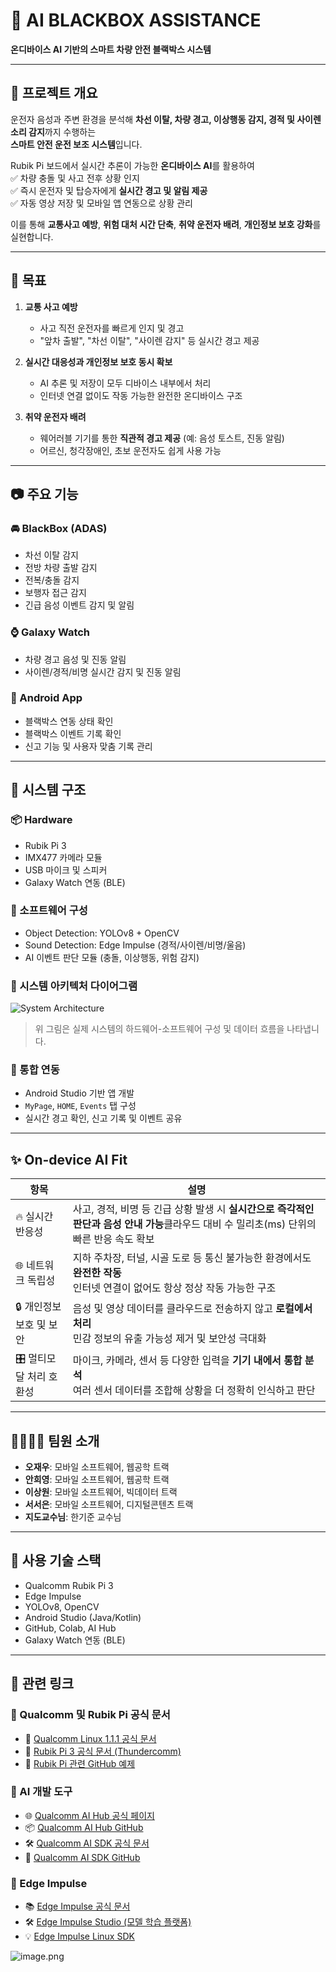 # 🚗 AI BLACKBOX ASSISTANCE

**온디바이스 AI 기반의 스마트 차량 안전 블랙박스 시스템**

---

## 📌 프로젝트 개요

운전자 음성과 주변 환경을 분석해 **차선 이탈, 차량 경고, 이상행동 감지, 경적 및 사이렌 소리 감지**까지 수행하는  
**스마트 안전 운전 보조 시스템**입니다.  

Rubik Pi 보드에서 실시간 추론이 가능한 **온디바이스 AI**를 활용하여  
✅ 차량 충돌 및 사고 전후 상황 인지  
✅ 즉시 운전자 및 탑승자에게 **실시간 경고 및 알림 제공**  
✅ 자동 영상 저장 및 모바일 앱 연동으로 상황 관리  

이를 통해 **교통사고 예방**, **위험 대처 시간 단축**, **취약 운전자 배려**, **개인정보 보호 강화**를 실현합니다.

---

## 🎯 목표

1. **교통 사고 예방**
   - 사고 직전 운전자를 빠르게 인지 및 경고
   - "앞차 출발", "차선 이탈", "사이렌 감지" 등 실시간 경고 제공

2. **실시간 대응성과 개인정보 보호 동시 확보**
   - AI 추론 및 저장이 모두 디바이스 내부에서 처리
   - 인터넷 연결 없이도 작동 가능한 완전한 온디바이스 구조

3. **취약 운전자 배려**
   - 웨어러블 기기를 통한 **직관적 경고 제공** (예: 음성 토스트, 진동 알림)
   - 어르신, 청각장애인, 초보 운전자도 쉽게 사용 가능

---

## 📷 주요 기능

### 🚘 BlackBox (ADAS)
- 차선 이탈 감지
- 전방 차량 출발 감지
- 전복/충돌 감지
- 보행자 접근 감지
- 긴급 음성 이벤트 감지 및 알림

### ⌚ Galaxy Watch
- 차량 경고 음성 및 진동 알림
- 사이렌/경적/비명 실시간 감지 및 진동 알림

### 📱 Android App
- 블랙박스 연동 상태 확인
- 블랙박스 이벤트 기록 확인
- 신고 기능 및 사용자 맞춤 기록 관리

---

## 🧠 시스템 구조

### 📦 Hardware
- Rubik Pi 3
- IMX477 카메라 모듈
- USB 마이크 및 스피커
- Galaxy Watch 연동 (BLE)

### 🧩 소프트웨어 구성
- Object Detection: YOLOv8 + OpenCV
- Sound Detection: Edge Impulse (경적/사이렌/비명/울음)
- AI 이벤트 판단 모듈 (충돌, 이상행동, 위험 감지)

### 🧰 시스템 아키텍처 다이어그램

![System Architecture](./assets/system_architecture.png)  
> 위 그림은 실제 시스템의 하드웨어-소프트웨어 구성 및 데이터 흐름을 나타냅니다.

### 📲 통합 연동
- Android Studio 기반 앱 개발
- `MyPage`, `HOME`, `Events` 탭 구성
- 실시간 경고 확인, 신고 기록 및 이벤트 공유

---

## ✨ On-device AI Fit

| 항목                     | 설명 |
|--------------------------|------|
| 🔥 실시간 반응성           | 사고, 경적, 비명 등 긴급 상황 발생 시 **실시간으로 즉각적인 판단과 음성 안내 가능**클라우드 대비 수 밀리초(ms) 단위의 빠른 반응 속도 확보 |
| 🌐 네트워크 독립성         | 지하 주차장, 터널, 시골 도로 등 통신 불가능한 환경에서도 **완전한 작동**<br>인터넷 연결이 없어도 항상 정상 작동 가능한 구조 |
| 🔒 개인정보 보호 및 보안   | 음성 및 영상 데이터를 클라우드로 전송하지 않고 **로컬에서 처리**<br>민감 정보의 유출 가능성 제거 및 보안성 극대화 |
| 🎛️ 멀티모달 처리 호환성    | 마이크, 카메라, 센서 등 다양한 입력을 **기기 내에서 통합 분석**<br>여러 센서 데이터를 조합해 상황을 더 정확히 인식하고 판단 |

---

## 👨‍👩‍👧‍👦 팀원 소개

- **오재우**: 모바일 소프트웨어, 웹공학 트랙  
- **안희영**: 모바일 소프트웨어, 웹공학 트랙  
- **이상원**: 모바일 소프트웨어, 빅데이터 트랙  
- **서서은**: 모바일 소프트웨어, 디지털콘텐츠 트랙  
- **지도교수님**: 한기준 교수님  

---

## 🧪 사용 기술 스택

- Qualcomm Rubik Pi 3
- Edge Impulse
- YOLOv8, OpenCV
- Android Studio (Java/Kotlin)
- GitHub, Colab, AI Hub
- Galaxy Watch 연동 (BLE)

---

## 🔗 관련 링크

### 📘 Qualcomm 및 Rubik Pi 공식 문서

- 📄 [Qualcomm Linux 1.1.1 공식 문서](https://docs.qualcomm.com/bundle/Qualcomm-Linux-User-Guide-1.1.1/page/)
- 🧰 [Rubik Pi 3 공식 문서 (Thundercomm)](https://www.thundercomm.com/product/rubik-pi/)
- 💾 [Rubik Pi 관련 GitHub 예제](https://github.com/ThunderSoft-OSS)

### 🤖 AI 개발 도구

- 🌐 [Qualcomm AI Hub 공식 페이지](https://aihub.qualcomm.com/)
- 📦 [Qualcomm AI Hub GitHub](https://github.com/quic/ai-hub)
- 🛠 [Qualcomm AI SDK 공식 문서](https://developer.qualcomm.com/software/ai-stack)
- 🧪 [Qualcomm AI SDK GitHub](https://github.com/quic/qcom-ai)

### 🧠 Edge Impulse

- 📚 [Edge Impulse 공식 문서](https://docs.edgeimpulse.com/)
- 🛠 [Edge Impulse Studio (모델 학습 플랫폼)](https://studio.edgeimpulse.com/)
- 💡 [Edge Impulse Linux SDK](https://docs.edgeimpulse.com/docs/development-platforms/linux/linux-cli)

![image.png](attachment:1261409e-14c1-4d98-9dd5-97b2fb3e41e8:f62927d8-13d3-4d7a-8fd5-3a4f52f9ea50.png)

